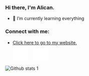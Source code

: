 ### Hi there, I'm Alican.

- 🌱 I’m currently learning everything 
  
### Connect with me:
- [Click here to go to my website.](https://www.alican.infinityfreeapp.com)  
[![website](./img/linkedin-dark.svg)](https://tr.linkedin.com/in/alican-bayraktar)
&nbsp;&nbsp;
[![website](./img/instagram-dark.svg)](https://www.instagram.com/alicanb.11/)


![Github stats 1](https://github-readme-stats.vercel.app/api?username=Vlicvn&show_icons=true&theme=gradient) 





